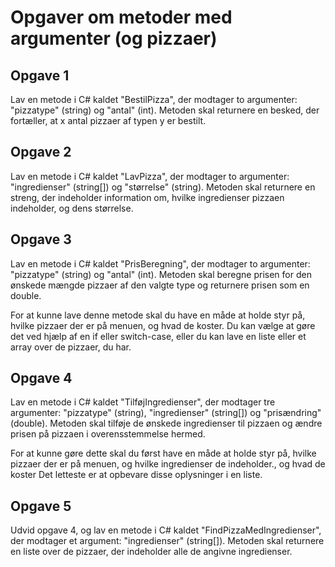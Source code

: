 # Opgaver om metoder med argumenter (og pizzaer)

## Opgave 1

Lav en metode i C# kaldet "BestilPizza", der modtager to argumenter: "pizzatype" (string) og "antal" (int). Metoden skal returnere en besked, der fortæller, at x antal pizzaer af typen y er bestilt.

## Opgave 2

Lav en metode i C# kaldet "LavPizza", der modtager to argumenter: "ingredienser" (string[]) og "størrelse" (string). Metoden skal returnere en streng, der indeholder information om, hvilke ingredienser pizzaen indeholder, og dens størrelse.

## Opgave 3

Lav en metode i C# kaldet "PrisBeregning", der modtager to argumenter: "pizzatype" (string) og "antal" (int). Metoden skal beregne prisen for den ønskede mængde pizzaer af den valgte type og returnere prisen som en double.

For at kunne lave denne metode skal du have en måde at holde styr på, hvilke pizzaer der er på menuen, og hvad de koster. Du kan vælge at gøre det ved hjælp af en if eller switch-case, eller du kan lave en liste eller et array over de pizzaer, du har.

## Opgave 4

Lav en metode i C# kaldet "TilføjIngredienser", der modtager tre argumenter: "pizzatype" (string), "ingredienser" (string[]) og "prisændring" (double). Metoden skal tilføje de ønskede ingredienser til pizzaen og ændre prisen på pizzaen i overensstemmelse hermed.

For at kunne gøre dette skal du først have en måde at holde styr på, hvilke pizzaer der er på menuen, og hvilke ingredienser de indeholder., og hvad de koster Det letteste er at opbevare disse oplysninger i en liste.

## Opgave 5

Udvid opgave 4, og lav en metode i C# kaldet "FindPizzaMedIngredienser", der modtager et argument: "ingredienser" (string[]). Metoden skal returnere en liste over de pizzaer, der indeholder alle de angivne ingredienser.